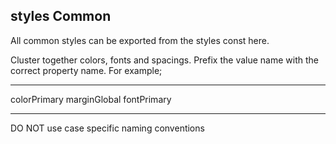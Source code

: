 ## styles Common

All common styles can be exported from the styles const here.

Cluster together colors, fonts and spacings. Prefix the value name with the correct property name. For example;

---

colorPrimary
marginGlobal
fontPrimary

---

DO NOT use case specific naming conventions
